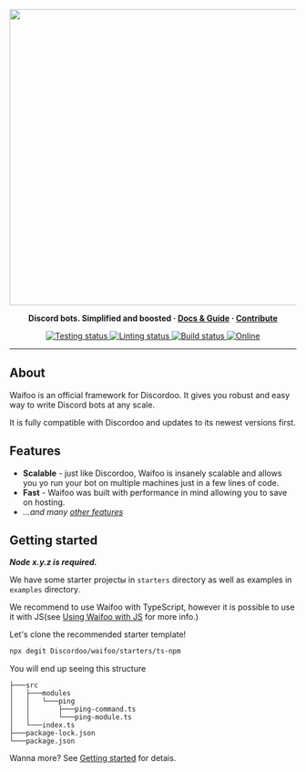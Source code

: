 <p align="center">
  <a href="https://ddoo.dev/"><img width="520" src="https://cdn.discordapp.com/attachments/531549268033404928/928347164470550618/banner_waifoo.svg" alt=""></a>
</p>


<p align="center">
  <b>
    Discord bots. Simplified and boosted
    <span> · </span>
    <a href="https://ddoo.dev/">Docs & Guide</a>
    <span> · </span>
    <a href="https://github.com/Discordoo/discordoo/blob/develop/CONTRIBUTING.md">Contribute</a>
  </b>
</p>

<p align="center">
  <a href="https://github.com/Discordoo/discordoo/actions">
    <img src="https://github.com/Discordoo/discordoo/workflows/Tests/badge.svg" alt="Testing status" />
  </a>
  <a href="https://github.com/Discordoo/discordoo/actions">
    <img src="https://github.com/Discordoo/discordoo/workflows/Lint/badge.svg" alt="Linting status" />
  </a>
  <a href="https://github.com/Discordoo/discordoo/actions">
    <img src="https://github.com/Discordoo/discordoo/workflows/Build/badge.svg" alt="Build status" />
  </a>
  <a href="https://ddoo.dev/discord">
    <img 
      src="https://img.shields.io/discord/811663819721539674?color=7280DA&label=Discord&logo=discord&logoColor=white" 
      alt="Online"
    >
  </a>
</p>
<hr>

## About
Waifoo is an official framework for Discordoo. It gives you robust and easy way to write Discord bots at any scale.

It is fully compatible with Discordoo and updates to its newest versions first.

## Features
* **Scalable** - just like Discordoo, Waifoo is insanely scalable and allows you yo run your bot on multiple machines just in a few lines of code.
* **Fast** - Waifoo was built with performance in mind allowing you to save on hosting.
* *...and many [other features](https://github.com/Discordoo/discordoo#features)*

## Getting started
***Node x.y.z is required.***

We have some starter projectы in `starters` directory as well as examples in `examples` directory.

We recommend to use Waifoo with TypeScript, however it is possible to use it with JS(see [Using Waifoo with JS]() for more info.)

Let's clone the recommended starter template!
```sh
npx degit Discordoo/waifoo/starters/ts-npm
```
You will end up seeing this structure
```
├───src
│   ├───modules
│   │   └───ping
│   │       ├───ping-command.ts
│   │       └───ping-module.ts
│   └───index.ts
├───package-lock.json
└───package.json
```
Wanna more? See [Getting started]() for detais.